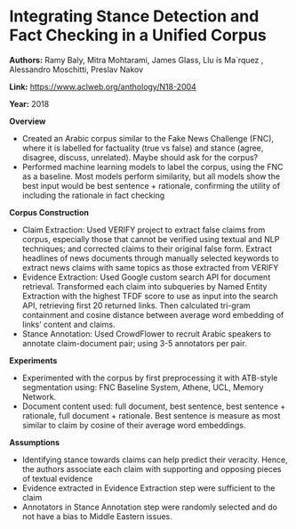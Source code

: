 # Integrating Stance Detection and Fact Checking in a Unified Corpus 

**Authors:** Ramy Baly, Mitra Mohtarami, James Glass, Llu ́ıs Ma`rquez , Alessandro Moschitti, Preslav Nakov

**Link:** https://www.aclweb.org/anthology/N18-2004

**Year:** 2018

**Overview**

- Created an Arabic corpus similar to the Fake News Challenge (FNC), where it is labelled for factuality (true vs false) and stance (agree, disagree, discuss, unrelated). Maybe should ask for the corpus?
- Performed machine learning models to label the corpus, using the FNC as a baseline. Most models perform similarity, but all models show the best input would be best sentence + rationale, confirming the utility of including the rationale in fact checking

**Corpus Construction**

-	Claim Extraction: Used VERIFY project to extract false claims from corpus, especially those that cannot be verified using textual and NLP techniques; and corrected claims to their original false form. Extract headlines of news documents through manually selected keywords to extract news claims with same topics as those extracted from VERIFY
-	Evidence Extraction: Used Google custom search API for document retrieval. Transformed each claim into subqueries by Named Entity Extraction with the highest TFDF score to use as input into the search API, retrieving first 20 returned links. Then calculated tri-gram containment and cosine distance between average word embedding of links’ content and claims.
-	Stance Annotation: Used CrowdFlower to recruit Arabic speakers to annotate claim-document pair; using 3-5 annotators per pair. 

**Experiments**
-	Experimented with the corpus by first preprocessing it with ATB-style segmentation using: FNC Baseline System, Athene, UCL, Memory Network. 
-	Document content used: full document, best sentence, best sentence + rationale, full document + rationale. Best sentence is measure as most similar to claim by cosine of their average word embeddings. 

**Assumptions**
-	Identifying stance towards claims can help predict their veracity. Hence, the authors associate each claim with supporting and opposing pieces of textual evidence
-	Evidence extracted in Evidence Extraction step were sufficient to the claim
-	Annotators in Stance Annotation step were randomly selected and do not have a bias to Middle Eastern issues. 
